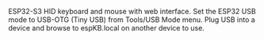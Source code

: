 ESP32-S3 HID keyboard and mouse with web interface.  Set the ESP32 USB mode to USB-OTG (Tiny USB) from Tools/USB Mode menu.  Plug USB into a device and browse to espKB.local on another device to use.
